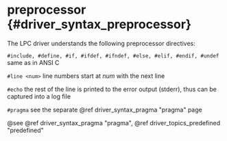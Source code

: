 preprocessor {#driver_syntax_preprocessor}
==========================================
The LPC driver understands the following preprocessor directives:

`#include, #define, #if, #ifdef, #ifndef, #else, #elif, #endif, #undef`
same as in ANSI C

`#line <num>`
line numbers start at <em>num</em> with the next line

`#echo`
the rest of the line is printed to the error output (stderr), thus can be captured into a log file

`#pragma`
see the separate @ref driver_syntax_pragma "pragma" page

@see @ref driver_syntax_pragma "pragma", @ref driver_topics_predefined "predefined"
